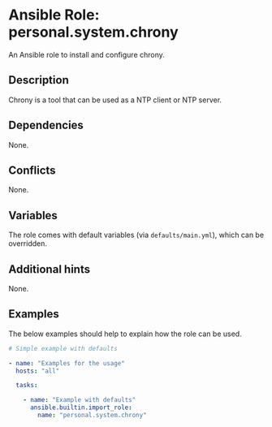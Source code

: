 # Ansible Role: personal.system.chrony
An Ansible role to install and configure chrony.

## Description
Chrony is a tool that can be used as a NTP client or NTP server.

## Dependencies
None.

## Conflicts
None.

## Variables
The role comes with default variables (via `defaults/main.yml`), which can be
overridden.

## Additional hints
None.

## Examples
The below examples should help to explain how the role can be used.

```yaml
# Simple example with defaults

- name: "Examples for the usage"
  hosts: "all"

  tasks:

    - name: "Example with defaults"
      ansible.builtin.import_role:
        name: "personal.system.chrony"
```